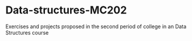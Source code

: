 # Data-structures-MC202

Exercises and projects proposed in the second period of college in an Data Structures course 
